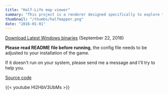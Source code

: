 ```yaml
---
title: "Half-Life map viewer"
summary: "This project is a renderer designed specifically to explore the world of Half-Life. It allows for realtime rendering of the Black Mesa Research Facility."
thumbnail: "/thumbs/halfmapper.png"
date: "2016-01-01"
---
```

		
[Download Latest Windows binaries](/downloads/halfmapper-latest.zip) (September 22, 2016)

**Please read README file before running**, the config file needs to be adjusted to your installation of the game.

If it doesn't run on your system, please send me a message and I'll try to help you.

[Source code](https://github.com/gzalo/HalfMapper)

{{< youtube Hl2HbV3UbMs >}}